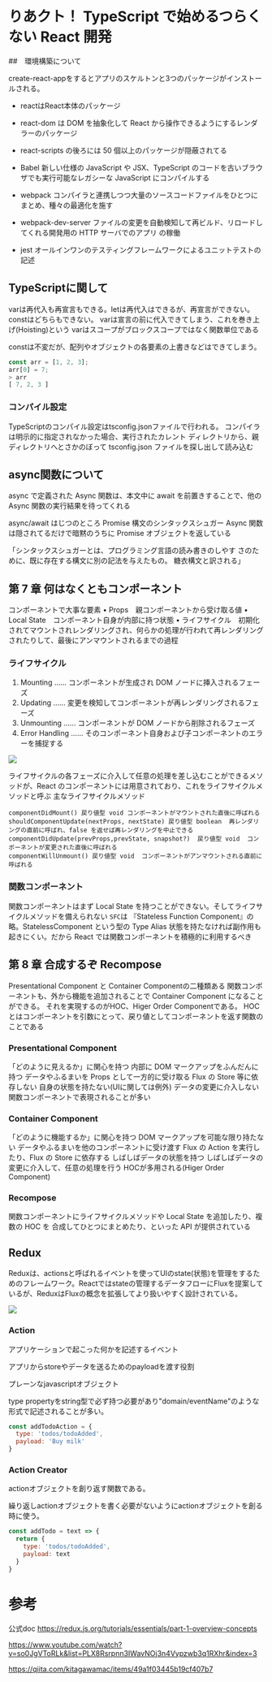 # りあクト！ TypeScript で始めるつらくない React 開発

##　環境構築について

create-react-appをするとアプリのスケルトンと3つのパッケージがインストールされる。

- reactはReact本体のパッケージ
- react-dom は DOM を抽象化して React から操作できるようにするレンダラーのパッケージ
- react-scripts の後ろには 50 個以上のパッケージが隠蔽されてる

- Babel 新しい仕様の JavaScript や JSX、TypeScript のコードを古いブラウザでも実行可能なレガシーな
JavaScript にコンパイルする
- webpack コンパイラと連携しつつ大量のソースコードファイルをひとつにまとめ、種々の最適化を施す
- webpack-dev-server ファイルの変更を自動検知して再ビルド、リロードしてくれる開発用の HTTP サーバでのアプリ
の稼働
- jest オールインワンのテスティングフレームワークによるユニットテストの記述

## TypeScriptに関して

varは再代入も再宣言もできる。letは再代入はできるが、再宣言ができない。constはどちらもできない。
varは宣言の前に代入できてしまう、これを巻き上げ(Hoisting)という
varはスコープがブロックスコープではなく関数単位である

constは不変だが、配列やオブジェクトの各要素の上書きなどはできてしまう。

```javascript
const arr = [1, 2, 3];
arr[0] = 7;
> arr
[ 7, 2, 3 ]
```

### コンパイル設定

TypeScriptのコンパイル設定はtsconfig.jsonファイルで行われる。
コンパイラは明示的に指定されなかった場合、実行されたカレント ディレクトリから、親ディレクトリへとさかのぼって tsconfig.json ファイルを探し出して読み込む

## async関数について

async で定義された Async 関数は、本文中に await を前置きすることで、他の
Async 関数の実行結果を待ってくれる

async/await はじつのところ Promise 構文のシンタックスシュガー
Async 関数は隠されてるだけで暗黙のうちに Promise オブジェクトを返している

「シンタックスシュガーとは、プログラミング言語の読み書きのしやす さのために、既に存在する構文に別の記法を与えたもの。 糖衣構文と訳される」


## 第 7 章 何はなくともコンポーネント

コンポーネントで大事な要素
• Props　親コンポーネントから受け取る値
• Local State　コンポーネント自身が内部に持つ状態
• ライフサイクル　初期化されてマウントされレンダリングされ、何らかの処理が行われて再レンダリングされたりして、最後にアンマウントされるまでの過程

### ライフサイクル

1. Mounting ...... コンポーネントが生成され DOM ノードに挿入されるフェーズ
2. Updating ...... 変更を検知してコンポーネントが再レンダリングされるフェーズ
3. Unmounting ...... コンポーネントが DOM ノードから削除されるフェーズ
4. Error Handling ...... そのコンポーネント自身および子コンポーネントのエラーを捕捉する

![](imgs/lifecycle.png)

ライフサイクルの各フェーズに介入して任意の処理を差し込むことができるメソッドが、React のコンポーネントには用意されており、これをライフサイクルメソッドと呼ぶ
主なライフサイクルメソッド
```
componentDidMount() 戻り値型 void コンポーネントがマウントされた直後に呼ばれる
shouldComponentUpdate(nextProps, nextState) 戻り値型 boolean  再レンダリングの直前に呼ばれ、false を返せば再レンダリングを中止できる
componentDidUpdate(prevProps,prevState, snapshot?)  戻り値型 void  コンポーネントが変更された直後に呼ばれる
componentWillUnmount() 戻り値型 void  コンポーネントがアンマウントされる直前に呼ばれる
```

### 関数コンポーネント

関数コンポーネントはまず Local State を持つことができない。そしてライフサイクルメソッドを備えられない
`SFC`は 『Stateless Function Component』の略。StatelessComponent という型の Type Alias
状態を持たなければ副作用も起きにくい。だから React では関数コンポーネントを積極的に利用するべき

## 第 8 章 合成するぞ Recompose

Presentational Component と Container Componentの二種類ある
関数コンポーネントも、外から機能を追加されることで Container Component になることができる。
それを実現するのがHOC、Higer Order Componentである。
HOCとはコンポーネントを引数にとって、戻り値としてコンポーネントを返す関数のことである

### Presentational Component

「どのように見えるか」に関心を持つ
内部に DOM マークアップをふんだんに持つ
データやふるまいを Props として一方的に受け取る
Flux の Store 等に依存しない
自身の状態を持たない(UIに関しては例外)
データの変更に介入しない
関数コンポーネントで表現されることが多い

### Container Component

「どのように機能するか」に関心を持つ
DOM マークアップを可能な限り持たない
データやふるまいを他のコンポーネントに受け渡す
Flux の Action を実行したり、Flux の Store に依存する
しばしばデータの状態を持つ
しばしばデータの変更に介入して、任意の処理を行う
HOCが多用される(Higer Order Component)

### Recompose

関数コンポーネントにライフサイクルメソッドや Local State を追加したり、複数の HOC を 合成してひとつにまとめたり、といった API が提供されている


## Redux

Reduxは、actionsと呼ばれるイベントを使ってUIのstate(状態)を管理をするためのフレームワーク。Reactではstateの管理するデータフローにFluxを提案しているが、ReduxはFluxの概念を拡張してより扱いやすく設計されている。

![](imgs/redux_flow.png)


### Action

アプリケーションで起こった何かを記述するイベント

アプリからstoreやデータを送るためのpayloadを渡す役割

プレーンなjavascriptオブジェクト

type propertyをstring型で必ず持つ必要があり"domain/eventName"のような形式で記述されることが多い。

```javascript
const addTodoAction = {
  type: 'todos/todoAdded',
  payload: 'Buy milk'
}
```

### Action Creator

actionオブジェクトを創り返す関数である。

繰り返しactionオブジェクトを書く必要がないようにactionオブジェクトを創る時に使う。

```javascript
const addTodo = text => {
  return {
    type: 'todos/todoAdded',
    payload: text
  }
}
```



# 参考

公式doc
https://redux.js.org/tutorials/essentials/part-1-overview-concepts

https://www.youtube.com/watch?v=so0JgVToRLk&list=PLX8Rsrpnn3IWavNOj3n4Vypzwb3q1RXhr&index=3

https://qiita.com/kitagawamac/items/49a1f03445b19cf407b7
